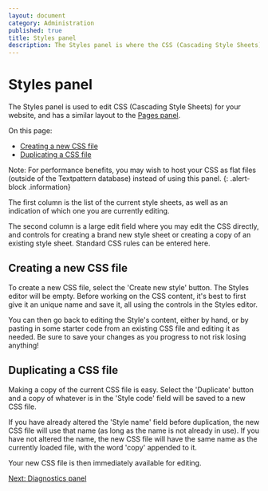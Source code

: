 ```yaml
---
layout: document
category: Administration
published: true
title: Styles panel
description: The Styles panel is where the CSS (Cascading Style Sheets) used within a Textpattern website are created and edited.
---
```


# Styles panel

The Styles panel is used to edit CSS (Cascading Style Sheets) for your website, and has a similar layout to the [Pages panel](/administration/pages-panel).

On this page:

* [Creating a new CSS file](#creating-a-new-css-file)
* [Duplicating a CSS file](#duplicating-a-css-file)

Note: For performance benefits, you may wish to host your CSS as flat files (outside of the Textpattern database) instead of using this panel.
{: .alert-block .information}

The first column is the list of the current style sheets, as well as an indication of which one you are currently editing.

The second column is a large edit field where you may edit the CSS directly, and controls for creating a brand new style sheet or creating a copy of an existing style sheet. Standard CSS rules can be entered here.

## Creating a new CSS file

To create a new CSS file, select the 'Create new style' button. The Styles editor will be empty. Before working on the CSS content, it's best to first give it an unique name and save it, all using the controls in the Styles editor.

You can then go back to editing the Style's content, either by hand, or by pasting in some starter code from an existing CSS file and editing it as needed. Be sure to save your changes as you progress to not risk losing anything!

## Duplicating a CSS file

Making a copy of the current CSS file is easy. Select the 'Duplicate' button and a copy of whatever is in the 'Style code' field will be saved to a new CSS file.

If you have already altered the 'Style name' field before duplication, the new CSS file will use that name (as long as the name is not already in use). If you have not altered the name, the new CSS file will have the same name as the currently loaded file, with the word 'copy' appended to it.

Your new CSS file is then immediately available for editing.

[Next: Diagnostics panel](/administration/diagnostics-panel)
